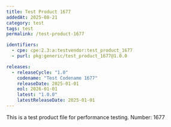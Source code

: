 ```yaml
---
title: Test Product 1677
addedAt: 2025-08-21
category: test
tags: test
permalink: /test-product-1677

identifiers:
  - cpe: cpe:2.3:a:testvendor:test_product_1677
  - purl: pkg:generic/test_product_1677@1.0.0

releases:
  - releaseCycle: "1.0"
    codename: "Test Codename 1677"
    releaseDate: 2025-01-01
    eol: 2026-01-01
    latest: "1.0.0"
    latestReleaseDate: 2025-01-01
---
```


This is a test product file for performance testing. Number: 1677
